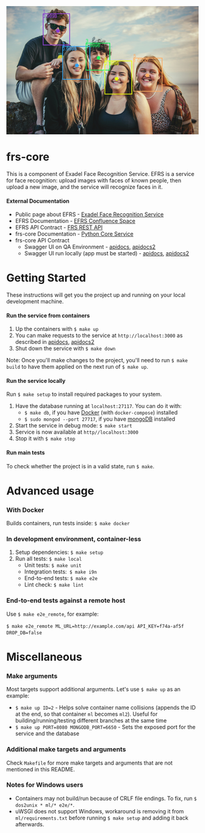![Example output image](./ml/sample_images/readme_example.png)
# frs-core
This is a component of Exadel Face Recognition Service. EFRS is a service for face recognition: upload images with faces of known people, then upload a new image, and the service will recognize faces in it.

#### External Documentation
- Public page about EFRS - [Exadel Face Recognition Service](https://confluence.exadel.com/display/KC/Exadel+Face+Recognition+Service)
- EFRS Documentation - [EFRS Confluence Space](https://confluence.exadel.com/display/EFRS/Exadel+FRS+Home)
- EFRS API Contract - [FRS REST API](https://confluence.exadel.com/display/KC/FRS+REST+API)
- frs-core Documentation - [Python Core Service](https://confluence.exadel.com/display/EFRS/Python+Core+Service)
- frs-core API Contract
    - Swagger UI on QA Environment - [apidocs](http://qa.frs.exadel.by:3000/apidocs), [apidocs2](http://qa.frs.exadel.by:3000/apidocs2)
    - Swagger UI run locally (app must be started) - [apidocs](http://localhost:3000/apidocs), [apidocs2](http://localhost:3000/apidocs2)

# Getting Started
These instructions will get you the project up and running on your local development machine.

#### Run the service from containers
1. Up the containers with `$ make up`
1. You can make requests to the service at `http://localhost:3000` as described in [apidocs](http://localhost:3000/apidocs), [apidocs2](http://localhost:3000/apidocs2)
1. Shut down the service with `$ make down`

Note: Once you'll make changes to the project, you'll need to  run `$ make build` to have them applied on the next run of `$ make up`.

#### Run the service locally
Run `$ make setup` to install required packages to your system.

1. Have the database running at `localhost:27117`. You can do it with: 
    - `$ make db`, if you have [Docker](https://docs.docker.com/install/linux/docker-ce/ubuntu/) (with `docker-compose`) installed
    - `$ sudo mongod --port 27717`, if you have [mongoDB](https://www.mongodb.com/download-center/community) installed
1. Start the service in debug mode: `$ make start`
1. Service is now available at `http//localhost:3000`
1. Stop it with `$ make stop`

#### Run main tests
To check whether the project is in a valid state, run `$ make`.

# Advanced usage
### With Docker
Builds containers, run tests inside: `$ make docker` 

### In development environment, container-less
1. Setup dependencies: `$ make setup`
2. Run all tests: `$ make local`
   - Unit tests: `$ make unit`
   - Integration tests:` $ make i9n`
   - End-to-end tests: `$ make e2e`
   - Lint check: `$ make lint`

### End-to-end tests against a remote host

Use `$ make e2e_remote`, for example:

`$ make e2e_remote ML_URL=http://example.com/api API_KEY=f74a-af5f DROP_DB=false`

# Miscellaneous
### Make arguments
Most targets support additional arguments. Let's use `$ make up` as an example:
- `$ make up ID=2` - Helps solve container name collisions (appends the ID at the end, so that container `ml` becomes `ml2`). Useful for building/running/testing different branches at the same time
- `$ make up PORT=8080 MONGODB_PORT=6650` - Sets the exposed port for the service and the database

### Additional make targets and arguments
Check `Makefile` for more make targets and arguments that are not mentioned in this README.

### Notes for Windows users
- Containers may not build/run because of CRLF file endings. To fix, run `$ dos2unix * ml/* e2e/*`.
- uWSGI does not support Windows, workaround is removing it from `ml/requirements.txt` before running `$ make setup` and adding it back afterwards.
